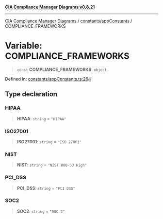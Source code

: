 [**CIA Compliance Manager Diagrams v0.8.21**](../../../README.md)

***

[CIA Compliance Manager Diagrams](../../../modules.md) / [constants/appConstants](../README.md) / COMPLIANCE\_FRAMEWORKS

# Variable: COMPLIANCE\_FRAMEWORKS

> `const` **COMPLIANCE\_FRAMEWORKS**: `object`

Defined in: [constants/appConstants.ts:264](https://github.com/Hack23/cia-compliance-manager/blob/689e67e40bb6afe811128d672a0d7dd5fcbdaea5/src/constants/appConstants.ts#L264)

## Type declaration

### HIPAA

> **HIPAA**: `string` = `"HIPAA"`

### ISO27001

> **ISO27001**: `string` = `"ISO 27001"`

### NIST

> **NIST**: `string` = `"NIST 800-53 High"`

### PCI\_DSS

> **PCI\_DSS**: `string` = `"PCI DSS"`

### SOC2

> **SOC2**: `string` = `"SOC 2"`
